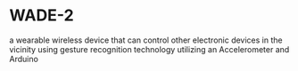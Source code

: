 # WADE-2
a wearable wireless device that can control other electronic devices in the vicinity using gesture recognition technology
utilizing an Accelerometer and Arduino
